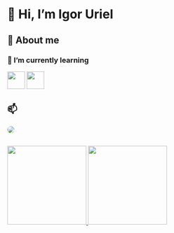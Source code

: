 # 👋 Hi, I’m Igor Uriel

## 🔮 About me
### 🌱 I’m currently learning
<img src="https://cdn.jsdelivr.net/gh/devicons/devicon/icons/react/react-original.svg" width='40' height='40' /> <img src="https://cdn.jsdelivr.net/gh/devicons/devicon/icons/typescript/typescript-original.svg" width='40' height='40' />


## 📫 
<a href = "mailto:igor.uriel1@gmail.com"><img style="border-radius: 8px" src="https://img.shields.io/badge/-Gmail-%23333?style=for-the-badge&logo=gmail&logoColor=white" target="_blank"></a>

##
<div>
  <a href="https://github.com/igoruriel">
  <img height="180em" src="https://github-readme-stats.vercel.app/api/top-langs/?username=igoruriel&layout=compact&langs_count=7&theme=dracula"/>
  <img height="180em" src="https://github-readme-stats.vercel.app/api?username=igoruriel&show_icons=true&theme=dracula&include_all_commits=true&count_private=true"/>
</div>

<!---
igoruriel/igoruriel is a ✨ special ✨ repository because its `README.md` (this file) appears on your GitHub profile.
You can click the Preview link to take a look at your changes.
--->
